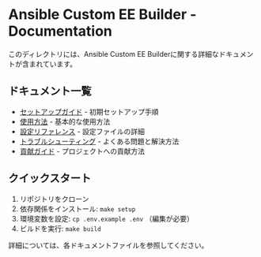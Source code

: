 # Ansible Custom EE Builder - Documentation

このディレクトリには、Ansible Custom EE Builderに関する詳細なドキュメントが含まれています。

## ドキュメント一覧

- [セットアップガイド](setup.md) - 初期セットアップ手順
- [使用方法](usage.md) - 基本的な使用方法
- [設定リファレンス](configuration.md) - 設定ファイルの詳細
- [トラブルシューティング](troubleshooting.md) - よくある問題と解決方法
- [貢献ガイド](contributing.md) - プロジェクトへの貢献方法

## クイックスタート

1. リポジトリをクローン
2. 依存関係をインストール: `make setup`
3. 環境変数を設定: `cp .env.example .env` （編集が必要）
4. ビルドを実行: `make build`

詳細については、各ドキュメントファイルを参照してください。